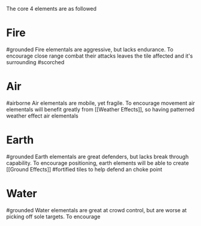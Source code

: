 The core 4 elements are as followed
# Fire
#grounded
Fire elementals are aggressive, but lacks endurance. 
To encourage close range combat their attacks leaves the tile affected and it's surrounding #scorched 
# Air
#airborne
Air elementals are mobile, yet fragile. 
To encourage movement air elementals will benefit greatly from [[Weather Effects]], so having patterned weather effect air elementals
# Earth
#grounded
Earth elementals are great defenders, but lacks break through capability. 
To encourage positioning, earth elements will be able to create [[Ground Effects]] #fortified tiles to help defend an choke point
# Water
#grounded
Water elementals are great at crowd control, but are worse at picking off sole targets. 
To encourage 